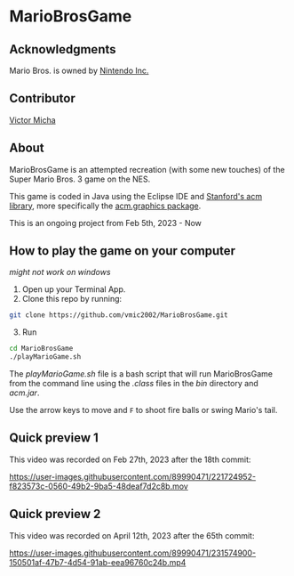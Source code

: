 # MarioBrosGame

## Acknowledgments
Mario Bros. is owned by [Nintendo Inc.](https://www.nintendo.com/)

## Contributor
[Victor Micha](https://github.com/vmic2002)

## About
MarioBrosGame is an attempted recreation (with some new touches) of the Super Mario Bros. 3 game on the NES.

This game is coded in Java using the Eclipse IDE and [Stanford's acm library](https://cs.stanford.edu/people/eroberts/jtf/), more specifically the [acm.graphics package](https://cs.stanford.edu/people/eroberts/jtf/rationale/GraphicsPackage.html).

This is an ongoing project from Feb 5th, 2023 - Now

## How to play the game on your computer
*might not work on windows*
1. Open up your Terminal App.
2. Clone this repo by running:
```bash
git clone https://github.com/vmic2002/MarioBrosGame.git
```
3. Run
```bash
cd MarioBrosGame
./playMarioGame.sh
```
The *playMarioGame.sh* file is a bash script that will run MarioBrosGame from the command line using the *.class* files in the *bin* directory and *acm.jar*.

Use the arrow keys to move and `F` to shoot fire balls or swing Mario's tail.

## Quick preview 1
This video was recorded on Feb 27th, 2023 after the 18th commit:

https://user-images.githubusercontent.com/89990471/221724952-f823573c-0560-49b2-9ba5-48deaf7d2c8b.mov



## Quick preview 2
This video was recorded on April 12th, 2023 after the 65th commit:

https://user-images.githubusercontent.com/89990471/231574900-150501af-47b7-4d54-91ab-eea96760c24b.mp4


